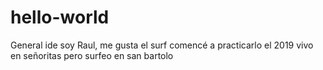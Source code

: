 # hello-world
General ide
soy Raul, me gusta el surf
comencé a practicarlo el 2019
vivo en señoritas
pero surfeo en san bartolo
